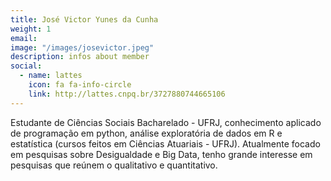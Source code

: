 ```yaml
---
title: José Victor Yunes da Cunha
weight: 1
email:
image: "/images/josevictor.jpeg"
description: infos about member
social:
  - name: lattes
    icon: fa fa-info-circle
    link: http://lattes.cnpq.br/3727880744665106
---
```


Estudante de Ciências Sociais Bacharelado - UFRJ, conhecimento aplicado de programação em python, análise exploratória de dados em R e estatística (cursos feitos em Ciências Atuariais - UFRJ). Atualmente focado em pesquisas sobre Desigualdade e Big Data, tenho grande interesse em pesquisas que reúnem o qualitativo e quantitativo.
